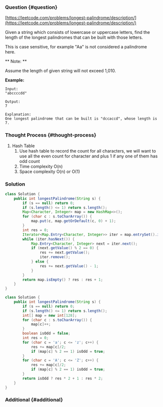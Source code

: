 ### Question {#question}

[https://leetcode.com/problems/longest-palindrome/description/](https://leetcode.com/problems/longest-palindrome/description/)

Given a string which consists of lowercase or uppercase letters, find the length of the longest palindromes that can be built with those letters.

This is case sensitive, for example "Aa" is not considered a palindrome here.

**Note:**

Assume the length of given string will not exceed 1,010.

**Example:**

```
Input:
"abccccdd"

Output:
7

Explanation:
One longest palindrome that can be built is "dccaccd", whose length is 7.
```

### Thought Process {#thought-process}

1. Hash Table
   1. Use hash table to record the count for all characters, we will want to use all the even count for character and plus 1 if any one of them has odd count
   2. Time complexity O\(n\)
   3. Space complexity O\(n\) or O\(1\)

### Solution

```java
class Solution {
    public int longestPalindrome(String s) {
        if (s == null) return 0;
        if (s.length() <= 1) return s.length();
        Map<Character, Integer> map = new HashMap<>();
        for (char c : s.toCharArray()) {
            map.put(c, map.getOrDefault(c, 0) + 1);
        }
        int res = 0;
        Iterator<Map.Entry<Character, Integer>> iter = map.entrySet().iterator();
        while (iter.hasNext()) {
            Map.Entry<Character, Integer> next = iter.next();
            if (next.getValue() % 2 == 0) {
                res += next.getValue();
                iter.remove();
            } else {
                res += next.getValue() - 1;
            }
        }
        return map.isEmpty() ? res : res + 1;
    }
}
```

```java
class Solution {
    public int longestPalindrome(String s) {
        if (s == null) return 0;
        if (s.length() <= 1) return s.length();
        int[] map = new int[128];
        for (char c : s.toCharArray()) {
            map[c]++;
        }
        boolean isOdd = false;
        int res = 0;
        for (char c = 'a'; c <= 'z'; c++) {
            res += map[c]/2;
            if (map[c] % 2 == 1) isOdd = true; 
        }
        for (char c = 'A'; c <= 'Z'; c++) {
            res += map[c]/2;
            if (map[c] % 2 == 1) isOdd = true; 
        }
        return isOdd ? res * 2 + 1 : res * 2;
    }
}
```

### Additional {#additional}



